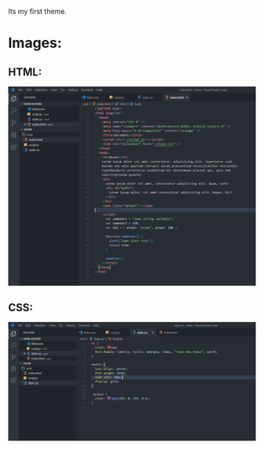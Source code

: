 Its my first theme.

# Images:

## HTML:

![html-image](https://github.com/vladbelozertsev/dim-theme/blob/master/images/html.png)

## CSS:

![css-image](https://github.com/vladbelozertsev/dim-theme/blob/master/images/css.png)
